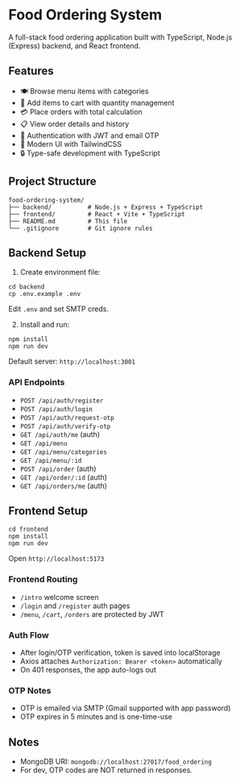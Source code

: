 # Food Ordering System

A full-stack food ordering application built with TypeScript, Node.js (Express) backend, and React frontend.

## Features

- 🍽️ Browse menu items with categories
- 🛒 Add items to cart with quantity management
- 💳 Place orders with total calculation
- 📋 View order details and history
- 🔐 Authentication with JWT and email OTP
- 🎨 Modern UI with TailwindCSS
- 🔒 Type-safe development with TypeScript

## Project Structure

```
food-ordering-system/
├── backend/          # Node.js + Express + TypeScript
├── frontend/         # React + Vite + TypeScript
├── README.md         # This file
└── .gitignore        # Git ignore rules
```

## Backend Setup

1. Create environment file:

```
cd backend
cp .env.example .env
```

Edit `.env` and set SMTP creds.

2. Install and run:

```
npm install
npm run dev
```

Default server: `http://localhost:3001`

### API Endpoints

- `POST /api/auth/register`
- `POST /api/auth/login`
- `POST /api/auth/request-otp`
- `POST /api/auth/verify-otp`
- `GET /api/auth/me` (auth)
- `GET /api/menu`
- `GET /api/menu/categories`
- `GET /api/menu/:id`
- `POST /api/order` (auth)
- `GET /api/order/:id` (auth)
- `GET /api/orders/me` (auth)

## Frontend Setup

```
cd frontend
npm install
npm run dev
```

Open `http://localhost:5173`

### Frontend Routing

- `/intro` welcome screen
- `/login` and `/register` auth pages
- `/menu`, `/cart`, `/orders` are protected by JWT

### Auth Flow

- After login/OTP verification, token is saved into localStorage
- Axios attaches `Authorization: Bearer <token>` automatically
- On 401 responses, the app auto-logs out

### OTP Notes

- OTP is emailed via SMTP (Gmail supported with app password)
- OTP expires in 5 minutes and is one-time-use

## Notes

- MongoDB URI: `mongodb://localhost:27017/food_ordering`
- For dev, OTP codes are NOT returned in responses.
